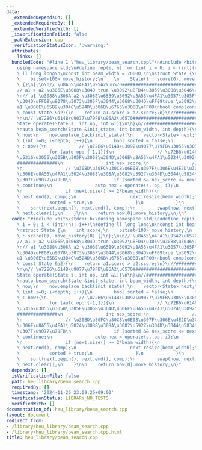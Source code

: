 ```yaml
---
data:
  _extendedDependsOn: []
  _extendedRequiredBy: []
  _extendedVerifiedWith: []
  _isVerificationFailed: false
  _pathExtension: cpp
  _verificationStatusIcon: ':warning:'
  attributes:
    links: []
  bundledCode: "#line 1 \"heu_library/beam_search.cpp\"\n#include <bits/stdc++.h>\n\
    using namespace std;\n#define rep(i, n) for (int i = 0; i < (int)(n); i++)\n#define\
    \ ll long long\n\nconst int beam_width = 70000;\n\nstruct State {\n    int score;\n\
    \    bitset<100> move_history;\n    \n    State() : score(0), move_history(0)\
    \ {}\n};\n\n// \u8A55\u4FA1\u95A2\u6570########################################\n\
    // a1 > a2 \u306E\u3068\u304D true \u3092\u8FD4\u3059\u3088\u3046\u306B\u3059\u308B\
    \n// a1 \u3088\u308A a2 \u306E\u65B9\u3092\u8A55\u4FA1\u3057\u305F\u3044\u3068\
    \u304D\uFF08\u9078\u3073\u305F\u3044\u3068\u304D\uFF09true \u3092\u8FD4\u3059\uFF08\
    a1 \u306E\u65B9\u304C\u524D\u306B\u6765\u308B\uFF09\nbool comp(const State &a1,\
    \ const State &a2){\n    return a1.score > a2.score;\n}\n//#####################################################\n\
    \n\n// \u72B6\u614B\u9077\u79FB\u95A2\u6570########################################\n\
    State operate(State s, int op, int &i){\n\n}\n//#####################################################\n\
    \nauto beam_search(State &init_state, int beam_width, int depth){\n    vector<State>\
    \ now;\n    now.emplace_back(init_state);\n    vector<State> next;\n\n    for\
    \ (int i=0; i<depth; i++){\n        bool sorted = false;\n        for (auto &s\
    \ : now){\n            // \u72B6\u614B\u3092\u9077\u79FB\u3055\u305B\u308B\n \
    \           for (auto op: {-1,1}){\n                // \u72B6\u614B\u3092\u5909\
    \u5316\u3055\u305B\u305F\u3068\u304D\u306E\u8A55\u4FA1\u5024\u3092\u8A08\u7B97\
    ###############\n                int nex_score;\n                //#################################################\n\
    \n                // \u30BD\u30FC\u30C8\u6E08\u307F\u306E\u4E2D\u3067\u6700\u5C0F\
    \u306E\u8A55\u4FA1\u5024\u3088\u308A\u3082\u5927\u304D\u3044\u5834\u5408\u306E\
    \u307F\u9077\u79FB\n                if (sorted && nex_score <= next[beam_width-1].score)\
    \ continue;\n                auto nex = operate(s, op, i);\n                next.emplace_back(nex);\n\
    \n                if (next.size() >= 2*beam_width){\n                    sort(next.begin(),\
    \ next.end(), comp);\n                    next.resize(beam_width);\n         \
    \           sorted = true;\n                }\n            }\n        }\n    \
    \    sort(next.begin(), next.end(), comp);\n        swap(now, next);\n       \
    \ next.clear();\n    }\n\n    return now[0].move_history;\n}\n"
  code: "#include <bits/stdc++.h>\nusing namespace std;\n#define rep(i, n) for (int\
    \ i = 0; i < (int)(n); i++)\n#define ll long long\n\nconst int beam_width = 70000;\n\
    \nstruct State {\n    int score;\n    bitset<100> move_history;\n    \n    State()\
    \ : score(0), move_history(0) {}\n};\n\n// \u8A55\u4FA1\u95A2\u6570########################################\n\
    // a1 > a2 \u306E\u3068\u304D true \u3092\u8FD4\u3059\u3088\u3046\u306B\u3059\u308B\
    \n// a1 \u3088\u308A a2 \u306E\u65B9\u3092\u8A55\u4FA1\u3057\u305F\u3044\u3068\
    \u304D\uFF08\u9078\u3073\u305F\u3044\u3068\u304D\uFF09true \u3092\u8FD4\u3059\uFF08\
    a1 \u306E\u65B9\u304C\u524D\u306B\u6765\u308B\uFF09\nbool comp(const State &a1,\
    \ const State &a2){\n    return a1.score > a2.score;\n}\n//#####################################################\n\
    \n\n// \u72B6\u614B\u9077\u79FB\u95A2\u6570########################################\n\
    State operate(State s, int op, int &i){\n\n}\n//#####################################################\n\
    \nauto beam_search(State &init_state, int beam_width, int depth){\n    vector<State>\
    \ now;\n    now.emplace_back(init_state);\n    vector<State> next;\n\n    for\
    \ (int i=0; i<depth; i++){\n        bool sorted = false;\n        for (auto &s\
    \ : now){\n            // \u72B6\u614B\u3092\u9077\u79FB\u3055\u305B\u308B\n \
    \           for (auto op: {-1,1}){\n                // \u72B6\u614B\u3092\u5909\
    \u5316\u3055\u305B\u305F\u3068\u304D\u306E\u8A55\u4FA1\u5024\u3092\u8A08\u7B97\
    ###############\n                int nex_score;\n                //#################################################\n\
    \n                // \u30BD\u30FC\u30C8\u6E08\u307F\u306E\u4E2D\u3067\u6700\u5C0F\
    \u306E\u8A55\u4FA1\u5024\u3088\u308A\u3082\u5927\u304D\u3044\u5834\u5408\u306E\
    \u307F\u9077\u79FB\n                if (sorted && nex_score <= next[beam_width-1].score)\
    \ continue;\n                auto nex = operate(s, op, i);\n                next.emplace_back(nex);\n\
    \n                if (next.size() >= 2*beam_width){\n                    sort(next.begin(),\
    \ next.end(), comp);\n                    next.resize(beam_width);\n         \
    \           sorted = true;\n                }\n            }\n        }\n    \
    \    sort(next.begin(), next.end(), comp);\n        swap(now, next);\n       \
    \ next.clear();\n    }\n\n    return now[0].move_history;\n}"
  dependsOn: []
  isVerificationFile: false
  path: heu_library/beam_search.cpp
  requiredBy: []
  timestamp: '2024-11-26 23:09:25+09:00'
  verificationStatus: LIBRARY_NO_TESTS
  verifiedWith: []
documentation_of: heu_library/beam_search.cpp
layout: document
redirect_from:
- /library/heu_library/beam_search.cpp
- /library/heu_library/beam_search.cpp.html
title: heu_library/beam_search.cpp
---
```

